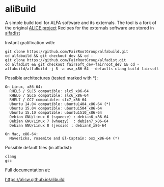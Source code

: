 # aliBuild

A simple build tool for ALFA software and its externals. 
The tool is a fork of the original [ALICE project](https://github.com/alisw/alibuild) 
Recipes for the externals software are stored in
[alfadist](https://github.com/FairRootGroup/alfadist)

Instant gratification with:

    git clone https://github.com/FairRootGroup/alfabuild.git
    cd alfabuild && git checkout dev && cd - 
    git clone https://github.com/FairRootGroup/alfadist.git
    cd alfadist && git checkout fairsoft_dev-fairroot_dev && cd -
    alfabuild/alfaBuild -j 8 -a osx_x86-64 --defaults clang build fairsoft

Possible architectures (tested marked with *):

    On Linux, x86-64:
      RHEL5 / SLC5 compatible: slc5_x86-64
      RHEL6 / SLC6 compatible: slc6_x86-64
      RHEL7 / CC7 compatible: slc7_x86-64
      Ubuntu 14.04 compatible: ubuntu1404_x86-64 (*)
      Ubuntu 15.04 compatible: ubuntu1504_x86-64
      Ubuntu 15.10 compatible: ubuntu1510_x86-64
      Debian GNU/Linux 6 (squeeze) : debian6_x86-64
      Debian GNU/Linux 7 (wheezy)  : debian7_x86-64
      Debian GNU/Linux 8 (jessie) : debian8_x86-64

    On Mac, x86-64:
      Mavericks, Yosemite and El-Captain: osx_x86-64 (*)

Possible default files (in alfadist):

    clang
    gcc


Full documentation at:

<https://alisw.github.io/alibuild>
